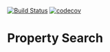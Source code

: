 [![Build Status](https://travis-ci.org/Daaamir2/PropertySearch.svg?branch=master)](https://travis-ci.org/Daaamir2/PropertySearch)
[![codecov](https://codecov.io/gh/Daaamir2/PropertySearch/branch/master/graph/badge.svg)](https://codecov.io/gh/Daaamir2/PropertySearch)

# Property Search
